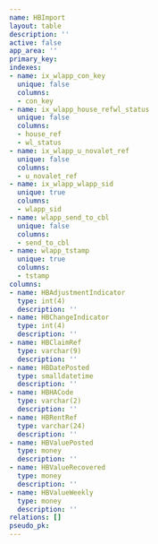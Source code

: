 ```yaml
---
name: HBImport
layout: table
description: ''
active: false
app_area: ''
primary_key: 
indexes:
- name: ix_wlapp_con_key
  unique: false
  columns:
  - con_key
- name: ix_wlapp_house_refwl_status
  unique: false
  columns:
  - house_ref
  - wl_status
- name: ix_wlapp_u_novalet_ref
  unique: false
  columns:
  - u_novalet_ref
- name: ix_wlapp_wlapp_sid
  unique: true
  columns:
  - wlapp_sid
- name: wlapp_send_to_cbl
  unique: false
  columns:
  - send_to_cbl
- name: wlapp_tstamp
  unique: true
  columns:
  - tstamp
columns:
- name: HBAdjustmentIndicator
  type: int(4)
  description: ''
- name: HBChangeIndicator
  type: int(4)
  description: ''
- name: HBClaimRef
  type: varchar(9)
  description: ''
- name: HBDatePosted
  type: smalldatetime
  description: ''
- name: HBHACode
  type: varchar(2)
  description: ''
- name: HBRentRef
  type: varchar(24)
  description: ''
- name: HBValuePosted
  type: money
  description: ''
- name: HBValueRecovered
  type: money
  description: ''
- name: HBValueWeekly
  type: money
  description: ''
relations: []
pseudo_pk: 
---
```



